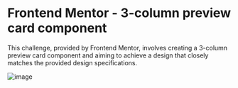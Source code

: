 # Frontend Mentor - 3-column preview card component

This challenge, provided by Frontend Mentor, involves creating a 3-column preview card component and aiming to achieve a design that closely matches the provided design specifications.

![image](https://github.com/MarlonMontenegro/FrontEndChallenge3ColumnPreviewCard/assets/103525183/611b7b2d-e100-4582-9339-76d3597ea761)
